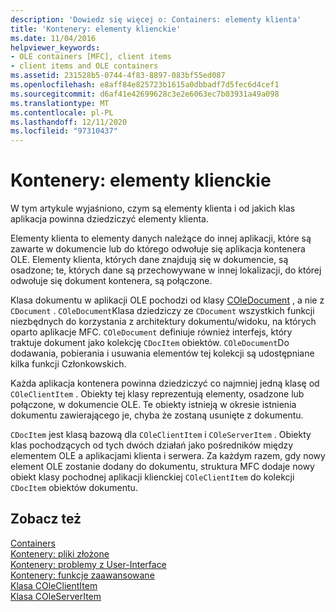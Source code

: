 ```yaml
---
description: 'Dowiedz się więcej o: Containers: elementy klienta'
title: 'Kontenery: elementy klienckie'
ms.date: 11/04/2016
helpviewer_keywords:
- OLE containers [MFC], client items
- client items and OLE containers
ms.assetid: 231528b5-0744-4f83-8897-083bf55ed087
ms.openlocfilehash: e8aff84e825723b1615a0dbbadf7d5fec6d4cef1
ms.sourcegitcommit: d6af41e42699628c3e2e6063ec7b03931a49a098
ms.translationtype: MT
ms.contentlocale: pl-PL
ms.lasthandoff: 12/11/2020
ms.locfileid: "97310437"
---
```

# <a name="containers-client-items"></a>Kontenery: elementy klienckie

W tym artykule wyjaśniono, czym są elementy klienta i od jakich klas aplikacja powinna dziedziczyć elementy klienta.

Elementy klienta to elementy danych należące do innej aplikacji, które są zawarte w dokumencie lub do którego odwołuje się aplikacja kontenera OLE. Elementy klienta, których dane znajdują się w dokumencie, są osadzone; te, których dane są przechowywane w innej lokalizacji, do której odwołuje się dokument kontenera, są połączone.

Klasa dokumentu w aplikacji OLE pochodzi od klasy [COleDocument](reference/coledocument-class.md) , a nie z `CDocument` . `COleDocument`Klasa dziedziczy ze `CDocument` wszystkich funkcji niezbędnych do korzystania z architektury dokumentu/widoku, na których oparto aplikacje MFC. `COleDocument` definiuje również interfejs, który traktuje dokument jako kolekcję `CDocItem` obiektów. `COleDocument`Do dodawania, pobierania i usuwania elementów tej kolekcji są udostępniane kilka funkcji Członkowskich.

Każda aplikacja kontenera powinna dziedziczyć co najmniej jedną klasę od `COleClientItem` . Obiekty tej klasy reprezentują elementy, osadzone lub połączone, w dokumencie OLE. Te obiekty istnieją w okresie istnienia dokumentu zawierającego je, chyba że zostaną usunięte z dokumentu.

`CDocItem` jest klasą bazową dla `COleClientItem` i `COleServerItem` . Obiekty klas pochodzących od tych dwóch działań jako pośredników między elementem OLE a aplikacjami klienta i serwera. Za każdym razem, gdy nowy element OLE zostanie dodany do dokumentu, struktura MFC dodaje nowy obiekt klasy pochodnej aplikacji klienckiej `COleClientItem` do kolekcji `CDocItem` obiektów dokumentu.

## <a name="see-also"></a>Zobacz też

[Containers](containers.md)<br/>
[Kontenery: pliki złożone](containers-compound-files.md)<br/>
[Kontenery: problemy z User-Interface](containers-user-interface-issues.md)<br/>
[Kontenery: funkcje zaawansowane](containers-advanced-features.md)<br/>
[Klasa COleClientItem](reference/coleclientitem-class.md)<br/>
[Klasa COleServerItem](reference/coleserveritem-class.md)
